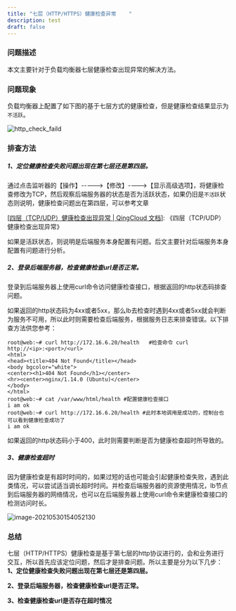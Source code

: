 ```yaml
---
title: "七层（HTTP/HTTPS）健康检查异常	"
description: test
draft: false
---
```


### 问题描述

本文主要针对于负载均衡器七层健康检查出现异常的解决方法。

### 问题现象

负载均衡器上配置了如下图的基于七层方式的健康检查，但是健康检查结果显示为`不活跃`。

![http_check_faild](../../_images/http_check_faild.png)

### 排查方法

##### 1、定位健康检查失败问题出现在第七层还是第四层。

通过点击监听器的【操作】----->【修改】---->【显示高级选项】，将健康检查修改为TCP，然后观察后端服务器的状态是否为活跃状态，如果仍旧是`不活跃`状态则说明，健康检查问题出在第四层，可以参考文章

[[四层（TCP/UDP）健康检查出现异常 | QingCloud 文档](http://localhost:1313/network/loadbalancer/faq/tcp_check_fialed/)]: 《四层（TCP/UDP）健康检查出现异常》

如果是活跃状态，则说明是后端服务本身配置有问题。后文主要针对后端服务本身配置有问题进行分析。

##### 2、登录后端服务器，检查健康检查url是否正常。

登录到后端服务器上使用curl命令访问健康检查接口，根据返回的http状态码排查问题。

如果返回的http状态码为4xx或者5xx，那么lb去检查时遇到4xx或者5xx就会判断为服务不可用，所以此时则需要检查后端服务，根据服务日志来排查错误。以下排查方法供您参考：

```
root@web:~# curl http://172.16.6.20/health   #检查命令 curl http://<ip>:<port>/<url>
<html>
<head><title>404 Not Found</title></head>
<body bgcolor="white">
<center><h1>404 Not Found</h1></center>
<hr><center>nginx/1.14.0 (Ubuntu)</center>
</body>
</html>
root@web:~# cat /var/www/html/health #配置健康检查接口
i am ok
root@web:~# curl http://172.16.6.20/health #此时本地调用是成功的，控制台也可以看到健康检查成功了
i am ok
```

如果返回的http状态码小于400，此时则需要判断是否为健康检查超时所导致的。

##### 3、健康检查超时

因为健康检查是有超时时间的，如果过短的话也可能会引起健康检查失败，遇到此类情况，可以尝试适当调长超时时间。并检查后端服务器的资源使用情况，lb节点到后端服务器的网络情况，也可以在后端服务器上使用curl命令来健康检查接口的检测访问时长。

![image-20210530154052130](.../../_image/time_out.png)

### 总结

七层（HTTP/HTTPS）健康检查是基于第七层的http协议进行的，会和业务进行交互，所以首先应该定位问题，然后才是排查问题。所以主要是分为以下几步：
**1、定位健康检查失败问题出现在第七层还是第四层。**

**2、登录后端服务器，检查健康检查url是否正常。**

**3、检查健康检查url是否存在超时情况**